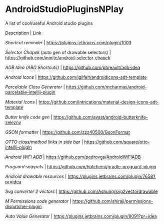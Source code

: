 # AndroidStudioPluginsNPlay
A list of cool/useful Android studio plugins

Description | Link

*Shortcut reminder* | https://plugins.jetbrains.com/plugin/1003

*Selector Chapek* (auto gen of drawable selectors) | https://github.com/inmite/android-selector-chapek

*ADB Idea (ABD Shortcuts)* | https://github.com/pbreault/adb-idea

*Android Icons* | https://github.com/jgilfelt/androidicons-adt-template

*Parcelable Class Generator* | https://github.com/mcharmas/android-parcelable-intellij-plugin

*Material Icons* | https://github.com/intrications/material-design-icons-adt-template

*Butter knife code gen* | https://github.com/avast/android-butterknife-zelezny

*GSON formatter* | https://github.com/zzz40500/GsonFormat

*OTTO class/method links in side bar* | https://github.com/square/otto-intellij-plugin

*Android WiFi ADB* | https://github.com/pedrovgs/AndroidWiFiADB

*Proguard snippets* | https://github.com/hotchemi/gradle-proguard-plugin

*Android drawable resources* | https://plugins.jetbrains.com/plugin/7658?pr=idea

*Svg converter 2 vectors* | https://github.com/Ashung/svg2vectordrawable

*M Permissions code generator* | https://github.com/shiraji/permissions-dispatcher-plugin

*Auto Value Generator* | https://plugins.jetbrains.com/plugin/8091?pr=idea
